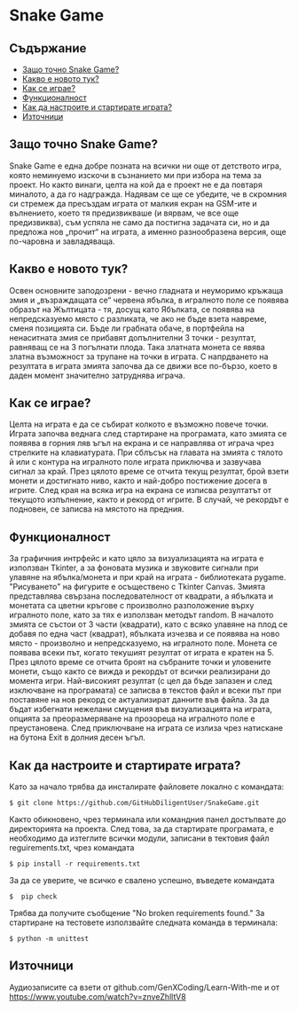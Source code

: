 # Snake Game

## Съдържание
* [Защо точно Snake Game?](#Защо-точно-Snake-Game?)
* [Какво е новото тук?](#Какво-е-новото-тук?)
* [Как се играе?](#Как-се-играе?)
* [Функционалност](#Функционалност)
* [Как да настроите и стартирате играта?](#Как-да-настроите-и-стартирате-играта?)
* [Източници](#Източници)

## Защо точно Snake Game?
  Snake Game е една добре позната на всички ни още от детството игра, която неминуемо изскочи в съзнанието ми при избора на тема за проект. Но както винаги, целта на кой да е проект не е да повтаря миналото, а да го надгражда. Надявам се ще се убедите, че в скромния си стремеж да пресъздам играта от малкия екран на GSM-ите и вълнението, което тя предизвикваше (и вярвам, че все още предизвиква), съм успяла не само да постигна задачата си, но и да предложа нов „прочит“ на играта, а именно разнообразена версия, още по-чаровна и завладяваща. 

## Какво е новото тук?
  Освен основните заподозрени - вечно гладната и неуморимо кръжаща змия и „възраждащата се“ червена ябълка, в игралното поле се появява образът на Жълтицата - тя, досущ като Ябълката, се появява на непредсказуемо място с разликата, че ако не бъде взета навреме, сменя позицията си. Бъде ли грабната обаче, в портфейла на ненаситната змия се прибавят допълнителни 3 точки - резултат, равняващ се на 3 погълнати плода. Така златната монета се явява златна възможност за трупане на точки в играта. С напрдването на резултата в играта змията започва да се движи все по-бързо, което в даден момент значително затруднява играча.
  
## Как се играе?
 Целта на играта е да се събират колкото е възможно повече точки. Играта започва веднага след стартиране на програмата, като змията се появява в горния ляв ъгъл на екрана и се направлява от играча чрез стрелките на клавиатурата. При сблъсък на главата на змията с тялото й или с контура на игралното поле играта приключва и зазвучава сигнал за край.
 През цялото време се отчита текущ резултат, брой взети монети и достигнато ниво, както и най-добро постижение досега в игрите. След края на всяка игра на екрана се изписва резултатът от текущото изпълнение, както и рекорд от игрите. В случай, че рекордът е подновен, се записва на мястото на предния.
 
 ## Функционалност
 За графичния интрфейс и като цяло за визуализацията на играта е използван Tkinter, а за фоновата музика и звуковите сигнали при улавяне на ябълка/монета и при край на играта - библиотеката pygame. "Рисуването" на фигурите е осъществено с Tkinter Canvas. Змията представлява свързана последователност от квадрати, а ябълката и монетата са цветни кръгове с произволно разположение върху игралното поле, като за тях е използван методът random. В началото змията се състои от 3 части (квадрати), като с всяко улавяне на плод се добавя по една част (квадрат), ябълката изчезва и се появява на ново място - произволно и непредсказуемо, на игралното поле. Монета се появава всеки път, когато текушият резултат от играта е кратен на 5. През цялото време се отчита броят на събраните точки и уловените монети, също както се вижда и рекордът от всички реализирани до момента игри. Най-високият резултат (с цел да бъде запазен и след изключване на програмата) се записва в текстов файл и всеки път при поставяне на нов рекорд се актуализират данните във файла. За да бъдат избегнати нежелани смущения във визуализацията на играта, опцията за преоразмеряване на прозореца на игралното поле е преустановена. След приключване на играта се излиза чрез натискане на бутона Exit в долния десен ъгъл.

## Как да настроите и стартирате играта?
  Като за начало трябва да инсталирате файловете локално с командата:
  ```
  $ git clone https://github.com/GitHubDiligentUser/SnakeGame.git
  ```
  Както обикновено, чрез терминала или командния панел достъпвате до директорията на проекта. След това, за да стартирате програмата, е необходимо да изтеглите всички модули, записани в тектовия файл reguirements.txt, чрез командата
  ```
  $ pip install -r requirements.txt
  ```
  За да се уверите, че всичко е свалено успешно, въведете командата
  ```
  $  pip check
  ```
  Трябва да получите съобщение "No broken requirements found."
  За стартиране на тестовете използвайте следната команда в терминала:
  ```
  $ python -m unittest
  ```

## Източници
Аудиозаписите са взети от github.com/GenXCoding/Learn-With-me и от https://www.youtube.com/watch?v=znveZhlltV8
